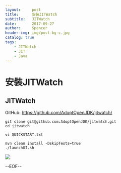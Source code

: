 ```yaml
---
layout:     post
title:      安裝JITWatch
subtitle:   JITWatch
date:       2017-09-27
author:     Spencer
header-img: img/post-bg-c.jpg
catalog: true
tags:
    - JITWatch
    - JIT
    - Java
---
```


# 安裝JITWatch

## JITWatch 
GitHub:
 <https://github.com/AdoptOpenJDK/jitwatch/>
 
```
git clone git@github.com:AdoptOpenJDK/jitwatch.git
cd jitwatch

vi QUICKSTART.txt

mvn clean install -DskipTests=true
./launchUI.sh
```
![](https://spencerzhang.github.io/resource/jitwatch-ui.png)

--EOF--